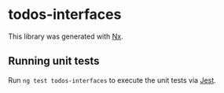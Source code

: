 # todos-interfaces

This library was generated with [Nx](https://nx.dev).

## Running unit tests

Run `ng test todos-interfaces` to execute the unit tests via [Jest](https://jestjs.io).
